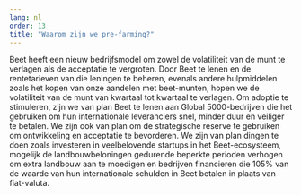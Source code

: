 ```yaml
---
lang: nl
order: 13
title: "Waarom zijn we pre-farming?"
---
```


Beet heeft een nieuw bedrijfsmodel om zowel de volatiliteit van de munt te verlagen als de acceptatie te vergroten. Door Beet te lenen en de rentetarieven van die leningen te beheren, evenals andere hulpmiddelen zoals het kopen van onze aandelen met beet-munten, hopen we de volatiliteit van de munt van kwartaal tot kwartaal te verlagen. Om adoptie te stimuleren, zijn we van plan Beet te lenen aan Global 5000-bedrijven die het gebruiken om hun internationale leveranciers snel, minder duur en veiliger te betalen. We zijn ook van plan om de strategische reserve te gebruiken om ontwikkeling en acceptatie te bevorderen. We zijn van plan dingen te doen zoals investeren in veelbelovende startups in het Beet-ecosysteem, mogelijk de landbouwbeloningen gedurende beperkte perioden verhogen om extra landbouw aan te moedigen en bedrijven financieren die 105% van de waarde van hun internationale schulden in Beet betalen in plaats van fiat-valuta.
